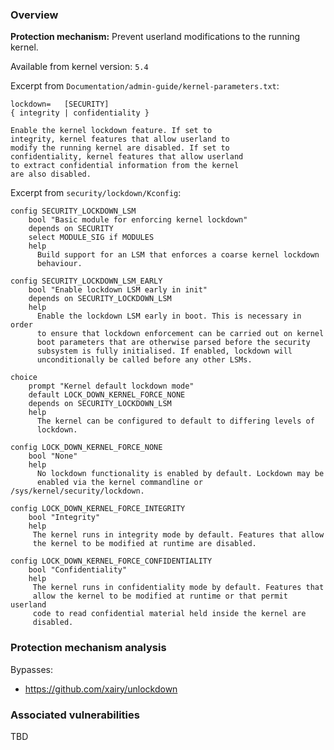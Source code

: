 
### Overview

**Protection mechanism:** Prevent userland modifications to the running kernel.

Available from kernel version: `5.4`

Excerpt from `Documentation/admin-guide/kernel-parameters.txt`:

```
lockdown=	[SECURITY]
{ integrity | confidentiality }

Enable the kernel lockdown feature. If set to
integrity, kernel features that allow userland to
modify the running kernel are disabled. If set to
confidentiality, kernel features that allow userland
to extract confidential information from the kernel
are also disabled.
```

Excerpt from `security/lockdown/Kconfig`:

```
config SECURITY_LOCKDOWN_LSM
	bool "Basic module for enforcing kernel lockdown"
	depends on SECURITY
	select MODULE_SIG if MODULES
	help
	  Build support for an LSM that enforces a coarse kernel lockdown
	  behaviour.

config SECURITY_LOCKDOWN_LSM_EARLY
	bool "Enable lockdown LSM early in init"
	depends on SECURITY_LOCKDOWN_LSM
	help
	  Enable the lockdown LSM early in boot. This is necessary in order
	  to ensure that lockdown enforcement can be carried out on kernel
	  boot parameters that are otherwise parsed before the security
	  subsystem is fully initialised. If enabled, lockdown will
	  unconditionally be called before any other LSMs.

choice
	prompt "Kernel default lockdown mode"
	default LOCK_DOWN_KERNEL_FORCE_NONE
	depends on SECURITY_LOCKDOWN_LSM
	help
	  The kernel can be configured to default to differing levels of
	  lockdown.

config LOCK_DOWN_KERNEL_FORCE_NONE
	bool "None"
	help
	  No lockdown functionality is enabled by default. Lockdown may be
	  enabled via the kernel commandline or /sys/kernel/security/lockdown.

config LOCK_DOWN_KERNEL_FORCE_INTEGRITY
	bool "Integrity"
	help
	 The kernel runs in integrity mode by default. Features that allow
	 the kernel to be modified at runtime are disabled.

config LOCK_DOWN_KERNEL_FORCE_CONFIDENTIALITY
	bool "Confidentiality"
	help
	 The kernel runs in confidentiality mode by default. Features that
	 allow the kernel to be modified at runtime or that permit userland
	 code to read confidential material held inside the kernel are
	 disabled.
```

### Protection mechanism analysis

Bypasses:

* https://github.com/xairy/unlockdown

### Associated vulnerabilities

TBD
